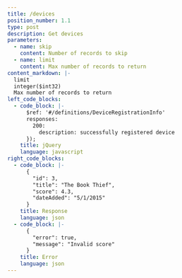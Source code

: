 ```yaml
---
title: /devices
position_number: 1.1
type: post
description: Get devices
parameters:
  - name: skip
    content: Number of records to skip
  - name: limit
    content: Max number of records to return
content_markdown: |-
  limit
  integer($int32)
  Max number of records to return
left_code_blocks:
  - code_block: |-
      $ref: '#/definitions/DeviceRegistrationInfo'
      responses:
        200:
          description: successfully registered device
      });
    title: jQuery
    language: javascript
right_code_blocks:
  - code_block: |-
      {
        "id": 3,
        "title": "The Book Thief",
        "score": 4.3,
        "dateAdded": "5/1/2015"
      }
    title: Response
    language: json
  - code_block: |-
      {
        "error": true,
        "message": "Invalid score"
      }
    title: Error
    language: json
---
```

